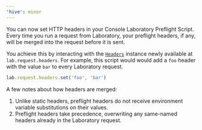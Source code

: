 ```yaml
---
'hive': minor
---
```


You can now set HTTP headers in your Console Laboratory Preflight Script. Every time you run a request from Laboratory, your preflight headers, if any, will be merged into the request before it is sent.

You achieve this by interacting with the [`Headers`](https://developer.mozilla.org/docs/web/api/headers) instance newly available at `lab.request.headers`. For example, this script would would add a `foo` header with the value `bar` to every Laboratory request.

```ts
lab.request.headers.set('foo', 'bar')
```

A few notes about how headers are merged:

1. Unlike static headers, preflight headers do not receive environment variable substitutions on their values.
2. Preflight headers take precedence, overwriting any same-named headers already in the Laboratory request.
